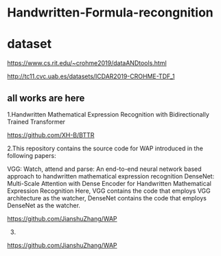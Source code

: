 
# Handwritten-Formula-recongnition


# dataset
https://www.cs.rit.edu/~crohme2019/dataANDtools.html

http://tc11.cvc.uab.es/datasets/ICDAR2019-CROHME-TDF_1

## all works are here

1.Handwritten Mathematical Expression Recognition with Bidirectionally Trained Transformer

https://github.com/XH-B/BTTR

2.This repository contains the source code for WAP introduced in the following papers:

VGG: Watch, attend and parse: An end-to-end neural network based approach to handwritten mathematical expression recognition
DenseNet: Multi-Scale Attention with Dense Encoder for Handwritten Mathematical Expression Recognition
Here, VGG contains the code that employs VGG architecture as the watcher, DenseNet contains the code that employs DenseNet as the watcher.

https://github.com/JianshuZhang/WAP

3.


https://github.com/JianshuZhang/WAP
